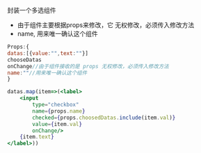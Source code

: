 封装一个多选组件
- 由于组件主要根据props来修改，它 无权修改，必须传入修改方法
- name, 用来唯一确认这个组件
```jsx
Props:{
datas:[{value:"",text:""}]
chooseDatas
onChange//由于组件接收的是 props 无权修改，必须传入修改方法
name:""//用来唯一确认这个组件
}
```

```jsx
datas.map(item=>(<label>
	<input 
		type="checkbox" 
		name={props.name}
		checked={props.choosedDatas.include(item.val)}
		value={item.val} 
		onChange/>
	{item.text}
</label>))
```